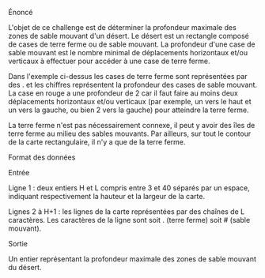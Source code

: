 Énoncé



L'objet de ce challenge est de déterminer la profondeur maximale des zones de sable mouvant d'un désert. Le désert est un rectangle composé de cases de terre ferme ou de sable mouvant. La profondeur d'une case de sable mouvant est le nombre minimal de déplacements horizontaux et/ou verticaux à effectuer pour accéder à une case de terre ferme.







Dans l'exemple ci-dessus les cases de terre ferme sont représentées par des . et les chiffres représentent la profondeur des cases de sable mouvant. La case en rouge a une profondeur de 2 car il faut faire au moins deux déplacements horizontaux et/ou verticaux (par exemple, un vers le haut et un vers la gauche, ou bien 2 vers la gauche) pour atteindre la terre ferme.



La terre ferme n'est pas nécessairement connexe, il peut y avoir des îles de terre ferme au milieu des sables mouvants. Par ailleurs, sur tout le contour de la carte rectangulaire, il n'y a que de la terre ferme.



Format des données



Entrée

Ligne 1 : deux entiers H et L compris entre 3 et 40 séparés par un espace, indiquant respectivement la hauteur et la largeur de la carte.

Lignes 2 à H+1 : les lignes de la carte représentées par des chaînes de L caractères. Les caractères de la ligne sont soit . (terre ferme) soit # (sable mouvant).



Sortie

Un entier représentant la profondeur maximale des zones de sable mouvant du désert.
